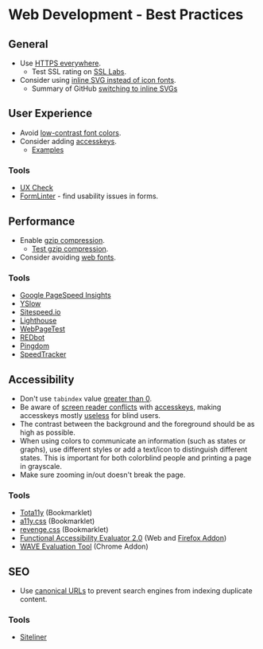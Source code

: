 # Web Development - Best Practices

## General

 - Use [HTTPS everywhere](https://https.cio.gov/).
   - Test SSL rating on [SSL Labs](https://www.ssllabs.com/ssltest/).
 - Consider using [inline SVG instead of icon fonts](https://css-tricks.com/icon-fonts-vs-svg/).
   - Summary of GitHub [switching to inline SVGs](https://github.com/blog/2112-delivering-octicons-with-svg)

## User Experience

 - Avoid [low-contrast font colors](http://contrastrebellion.com/).
 - Consider adding [accesskeys](https://developer.mozilla.org/en-US/docs/Web/HTML/Global_attributes/accesskey).
   - [Examples](http://www.hanselman.com/blog/TheWebIsTheNewTerminalAreYouUsingTheWebsKeyboardShortcutsAndHotkeys.aspx)

### Tools

 - [UX Check](http://www.uxcheck.co/)
 - [FormLinter](https://formlinter.com/) - find usability issues in forms.

## Performance

 - Enable [gzip compression](https://developers.google.com/speed/docs/insights/EnableCompression).
   - [Test gzip compression](http://www.whatsmyip.org/http-compression-test/).
 - Consider avoiding [web fonts](https://meowni.ca/posts/web-fonts/).

### Tools

 - [Google PageSpeed Insights](https://developers.google.com/speed/pagespeed/insights/)
 - [YSlow](http://yslow.org/)
 - [Sitespeed.io](https://www.sitespeed.io/)
 - [Lighthouse](https://github.com/GoogleChrome/lighthouse)
 - [WebPageTest](http://www.webpagetest.org/)
 - [REDbot](https://redbot.org/)
 - [Pingdom](https://tools.pingdom.com/)
 - [SpeedTracker](https://speedtracker.org/)

## Accessibility

 - Don't use `tabindex` value [greater than 0](http://webaim.org/techniques/keyboard/tabindex).
 - Be aware of [screen reader conflicts](http://john.foliot.ca/using-accesskeys-is-it-worth-it/) with [accesskeys](http://webaim.org/techniques/keyboard/accesskey), making accesskeys mostly [useless](https://www.thesitewizard.com/webdesign/access-keys-are-useless.shtml) for blind users.
 - The contrast between the background and the foreground should be as high as possible.
 - When using colors to communicate an information (such as states or graphs), use different styles or add a text/icon to distinguish different states. This is important for both colorblind people and printing a page in grayscale.
 - Make sure zooming in/out doesn't break the page.

 ### Tools

 - [Tota11y](http://khan.github.io/tota11y/) (Bookmarklet)
 - [a11y.css](http://ffoodd.github.io/a11y.css/index.html) (Bookmarklet)
 - [revenge.css](http://heydonworks.com/revenge_css_bookmarklet/) (Bookmarklet)
 - [Functional Accessibility Evaluator 2.0](https://fae.disability.illinois.edu) (Web and [Firefox Addon](https://addons.mozilla.org/en-US/firefox/addon/ainspector-sidebar/))
 - [WAVE Evaluation Tool](https://chrome.google.com/webstore/detail/wave-evaluation-tool/jbbplnpkjmmeebjpijfedlgcdilocofh) (Chrome Addon)

## SEO

 - Use [canonical URLs](https://support.google.com/webmasters/answer/139066?hl=en) to prevent search engines from indexing duplicate content.

### Tools

 - [Siteliner](http://www.siteliner.com/)